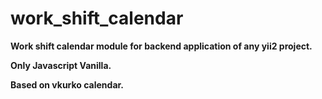 # work_shift_calendar

**Work shift calendar module for backend application of any yii2 project.**

**Only Javascript Vanilla.**

**Based on vkurko calendar.**
